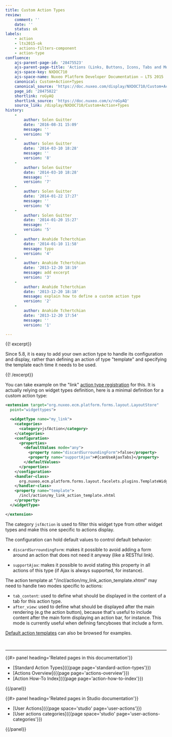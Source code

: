 ```yaml
---
title: Custom Action Types
review:
    comment: ''
    date: ''
    status: ok
labels:
    - action
    - lts2015-ok
    - actions-filters-component
    - action-type
confluence:
    ajs-parent-page-id: '28475523'
    ajs-parent-page-title: 'Actions (Links, Buttons, Icons, Tabs and More)'
    ajs-space-key: NXDOC710
    ajs-space-name: Nuxeo Platform Developer Documentation — LTS 2015
    canonical: Custom+Action+Types
    canonical_source: 'https://doc.nuxeo.com/display/NXDOC710/Custom+Action+Types'
    page_id: '28475822'
    shortlink: roGyAQ
    shortlink_source: 'https://doc.nuxeo.com/x/roGyAQ'
    source_link: /display/NXDOC710/Custom+Action+Types
history:
    - 
        author: Solen Guitter
        date: '2016-08-31 15:09'
        message: ''
        version: '9'
    - 
        author: Solen Guitter
        date: '2014-03-10 18:28'
        message: ''
        version: '8'
    - 
        author: Solen Guitter
        date: '2014-03-10 18:28'
        message: ''
        version: '7'
    - 
        author: Solen Guitter
        date: '2014-01-22 17:27'
        message: ''
        version: '6'
    - 
        author: Solen Guitter
        date: '2014-01-20 15:27'
        message: ''
        version: '5'
    - 
        author: Anahide Tchertchian
        date: '2014-01-10 11:58'
        message: typo
        version: '4'
    - 
        author: Anahide Tchertchian
        date: '2013-12-20 18:19'
        message: add excerpt
        version: '3'
    - 
        author: Anahide Tchertchian
        date: '2013-12-20 18:18'
        message: explain how to define a custom action type
        version: '2'
    - 
        author: Anahide Tchertchian
        date: '2013-12-20 17:54'
        message: ''
        version: '1'

---
```

{{! excerpt}}

Since 5.8, it is easy to add your own action type to handle its configuration and display, rather than defining an action of type "template" and specifying the template each time it needs to be used.

{{! /excerpt}}

You can take example on the "link" [action type registration](https://github.com/nuxeo/nuxeo-jsf/blob/release-7.10/nuxeo-platform-actions-jsf/src/main/resources/OSGI-INF/action-widgettypes-contrib.xml) for this. It is actually relying on widget types definition, here is a minimal definition for a custom action type:

```xml
<extension target="org.nuxeo.ecm.platform.forms.layout.LayoutStore"
  point="widgettypes">

  <widgetType name="my_link">
    <categories>
      <category>jsfAction</category>
    </categories>
    <configuration>
      <properties>
        <defaultValues mode="any">
          <property name="discardSurroundingForm">false</property>
          <property name="supportAjax">#{canUseAjaxTabs}</property>
        </defaultValues>
      </properties>
    </configuration>
    <handler-class>
      org.nuxeo.ecm.platform.forms.layout.facelets.plugins.TemplateWidgetTypeHandler
    </handler-class>
    <property name="template">
      /incl/action/my_link_action_template.xhtml
    </property>
  </widgetType>

</extension>
```

The category `jsfAction` is used to filter this widget type from other widget types and make this one specific to actions display.

The configuration can hold default values to control default behavior:

*   `discardSurroundingForm`: makes it possible to avoid adding a form around an action that does not need it anyway (like a RESTful link).

*   `supportAjax`: makes it possible to avoid stating this property in all actions of this type (if Ajax is always supported, for instance).

The action template at "/incl/action/my_link_action_template.xhtml" may need to handle two modes specific to actions:

*   `tab_content`: used to define what should be displayed in the content of a tab for this action type.
*   `after_view`: used to define what should be displayed after the main rendering (e.g the action button), because that's useful to include content after the main form displaying an action bar, for instance. This mode is currently useful when defining fancyboxes that include a form.

[Default action templates](https://github.com/nuxeo/nuxeo-jsf/tree/release-7.10/nuxeo-platform-actions-jsf/src/main/resources/web/nuxeo.war/incl/action) can also be browsed for examples.

&nbsp;

* * *

<div class="row" data-equalizer data-equalize-on="medium"><div class="column medium-6">{{#> panel heading='Related pages in this documentation'}}

*   [Standard Action Types]({{page page='standard-action-types'}})
*   [Actions Overview]({{page page='actions-overview'}})
*   [Action How-To Index]({{page page='action-how-to-index'}})

{{/panel}}</div><div class="column medium-6">{{#> panel heading='Related pages in Studio documentation'}}

*   [User Actions]({{page space='studio' page='user-actions'}})
*   [User actions categories]({{page space='studio' page='user-actions-categories'}})

{{/panel}}</div></div>